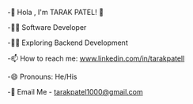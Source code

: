 -👋 Hola , I'm TARAK PATEL! 👋

-👨‍💻 Software Developer

-👨‍💻 Exploring Backend Development

-📫 How to reach me: www.linkedin.com/in/tarakpatell

-😄 Pronouns: He/His

-📧 Email Me - tarakpatel1000@gmail.com

<!---
tarakpatel1000/tarakpatel1000 is a ✨ special ✨ repository because its `README.md` (this file) appears on your GitHub profile.
You can click the Preview link to take a look at your changes.
--->
